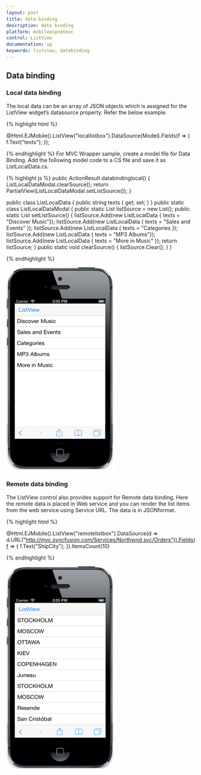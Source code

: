 ```yaml
---
layout: post
title: data-binding
description: data binding
platform: mobileaspnetmvc
control: ListView
documentation: ug
keywords: listview, databinding
---
```


## Data binding

### Local data binding

The local data can be an array of JSON objects which is assigned for the ListView widget’s datasource property. Refer the below example.

{% highlight html %}

   @Html.EJMobile().ListView("locallistbox").DataSource(Model).Fields(f => { f.Text("texts"); });

{% endhighlight %}
For MVC Wrapper sample, create a model file for Data Binding. Add the following model code to a CS file and save it as ListLocalData.cs.

{% highlight js %}
        public ActionResult databindinglocal()
        {
            ListLocalDataModal.clearSource();
            return PartialView(ListLocalDataModal.setListSource());
        }


 public class ListLocalData
    {
        public string texts { get; set; }
    }
    public static class ListLocalDataModal
    {
        public static List<ListLocalData> listSource = new List<ListLocalData>();
        public static List<ListLocalData> setListSource()
        {
            listSource.Add(new ListLocalData { texts = "Discover Music"});
            listSource.Add(new ListLocalData { texts = "Sales and Events" });
            listSource.Add(new ListLocalData { texts = "Categories });
            listSource.Add(new ListLocalData { texts = "MP3 Albums"});
            listSource.Add(new ListLocalData { texts = "More in Music" });
            return listSource;
        }
        public static void clearSource()
        {
            listSource.Clear();
        }
    }

{% endhighlight %}

![](data-binding_images\data-binding_img1.png)

### Remote data binding

The ListView control also provides support for Remote data binding. Here the remote data is placed in Web service and you can render the list items from the web service using Service URL. The data is in JSONformat.

{% highlight html %}

 @Html.EJMobile().ListView("remotelistbox").DataSource(d => d.URL("http://mvc.syncfusion.com/Services/Northwnd.svc/Orders")).Fields(f => { f.Text("ShipCity"); }).ItemsCount(10)


{% endhighlight %}


![](data-binding_images\data-binding_img2.png)

